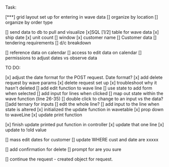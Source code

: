 Task:

[***] grid layout set up for entering in wave data
    [] organize by location
    [] organize by order type

[] send data to db to pull and visualize
    [x]SQL
        [1/2] table for wave data
            [x] ship date
            [x] unit count
            [] window
            [x] customer name
        [] Customer data
            [] tendering requirements
            [] d/c breakdown

[] reference data on calendar
    [] access to edit data on calendar
    [] permissions to adjust dates vs observe data


TO DO:

[x] adjust the date format for the POST request. Date format?
[x] add delete request by wave params
    [x] delete request set up
    [x] troubleshoot why it hasn't deleted
[] add edit function to wave line
    [] use state to add form when selected
        [] add input for lines when clicked
        [] map out state within the wave function (line 26-35)
        [] double click to change to an input vs the data?
        []add ternary for inputs
    [] edit the whole line?
    [] add input to the line when state is altered
    [x] initialized the update function in wavetable
        [x] prop down to waveLine
[x] update print function

[x] finish update printed put function in controller
    [x] update that one line
        [x] update to !old value

[] mass edit dates for customer
    []  update WHERE cust and date are xxxxx

[] add confirmation for delete
    [] prompt for are you sure

[] continue the request - created object for request.